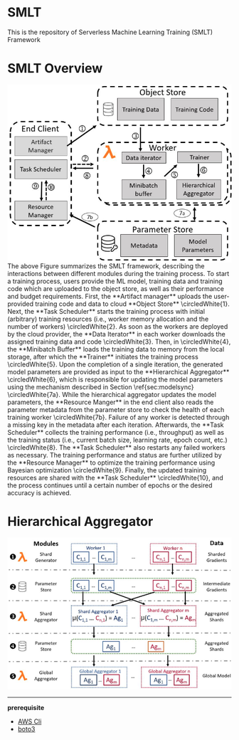 # SMLT 


This is the repository of Serverless Machine Learning Training (SMLT) Framework

# SMLT Overview
<img align="center" src=https://github.com/Iam-ahsan/SMLT/blob/main/figures/overview.png>
The above Figure summarizes the SMLT framework, describing the interactions between different modules during the training process. To start a training process, users provide the ML model, training data and training code which are uploaded to the object store, as well as their performance and budget requirements. First, the **Artifact manager** uploads the user-provided training code and data to cloud **Object Store** \circledWhite{1}. Next, the **Task Scheduler** starts the training process with initial (arbitrary) training resources (i.e., worker memory allocation and the number of workers) \circledWhite{2}. As soon as the workers are deployed by the cloud provider, the **Data Iterator** in each worker  downloads the assigned training data and code \circledWhite{3}. Then, in \circledWhite{4}, the **Minibatch Buffer** loads the training data to memory from the local storage, after which the **Trainer** initiates the  training process \circledWhite{5}. Upon the completion of a single iteration,  the generated model parameters are provided as input to the **Hierarchical Aggregator** \circledWhite{6}, which is responsible for updating the model parameters using the mechanism described in Section \ref{sec:modelsync} \circledWhite{7a}. While the hierarchical aggregator updates the model parameters, the **Resource Manger** in the end client also reads the parameter metadata from the parameter store to check the health of each training worker \circledWhite{7b}. Failure of any worker is detected through a missing key in the metadata after each iteration. Afterwards, the **Task Scheduler** collects the training performance (i.e., throughput) as well as the training status (i.e., current batch size, learning rate, epoch count, etc.) \circledWhite{8}. The **Task Scheduler** also restarts any failed workers as necessary. The training performance and status are further utilized by the **Resource Manager** to optimize the training performance using Bayesian optimization \circledWhite{9}. Finally, the updated training resources are shared with the **Task Scheduler** \circledWhite{10}, and the process continues until a certain number of epochs or the desired accuracy is achieved.

# Hierarchical Aggregator 
<img aligh=center src=https://github.com/Iam-ahsan/SMLT/blob/main/figures/Shard%20Aggregator.png>


---
**prerequisite**
- [AWS  Cli](https://aws.amazon.com/cli/)
- [boto3](https://boto3.amazonaws.com/v1/documentation/api/latest/index.html)
